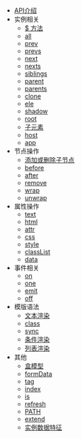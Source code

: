 - [API介绍](./index.md)
- 实例相关
  - [$ 方法](./instance/dollar.md)
  - [all](./instance/all.md)
  - [prev](./instance/prev.md)
  - [prevs](./instance/prevs.md)
  - [next](./instance/next.md)
  - [nexts](./instance/nexts.md)
  - [siblings](./instance/siblings.md)
  - [parent](./instance/parent.md)
  - [parents](./instance/parents.md)
  - [clone](./instance/clone.md)
  - [ele](./instance/ele.md)
  - [shadow](./instance/shadow.md)
  - [root](./instance/root.md)
  - [子元素](./instance/children.md)
  - [host](./instance/host.md)
  - [app](./instance/app.md)
- 节点操作
  - [添加或删除子节点](./operation/array-like.md)
  - [before](./operation/before.md)
  - [after](./operation/after.md)
  - [remove](./operation/remove.md)
  - [wrap](./operation/wrap.md)
  - [unwrap](./operation/unwrap.md)
- 属性操作
  - [text](./props/text.md)
  - [html](./props/html.md)
  - [attr](./props/attr.md)
  - [css](./props/css.md)
  - [style](./props/style.md)
  - [classList](./props/class-list.md)
  - [data](./props/data.md)
- 事件相关
  - [on](./event/on.md)
  - [one](./event/one.md)
  - [emit](./event/emit.md)
  - [off](./event/off.md)
- 模版语法
  - [文本渲染](./temp-syntax/text-render.md)
  - [class](./temp-syntax/class.md)
  - [sync](./temp-syntax/sync.md)
  - [条件渲染](./temp-syntax/condition.md)
  - [列表渲染](./temp-syntax/fill.md)
- 其他
  - [盒模型](./others/box.md)
  - [formData](./others/form-data.md)
  - [tag](./others/tag.md)
  - [index](./others/index.md)
  - [is](./others/is.md)
  - [refresh](./others/refresh.md)
  - [PATH](./others/path.md)
  - [extend](./others/extend.md)
  - [实例数据特征](./others/stanz.md)